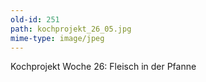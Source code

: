 ```yaml
---
old-id: 251
path: kochprojekt_26_05.jpg
mime-type: image/jpeg
---
```

Kochprojekt Woche 26:
Fleisch in der Pfanne
